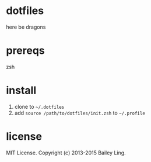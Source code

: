 # dotfiles

here be dragons

# prereqs

zsh

# install

1. clone to `~/.dotfiles`
2. add `source /path/to/dotfiles/init.zsh` to `~/.profile`

# license

MIT License. Copyright (c) 2013-2015 Bailey Ling.
